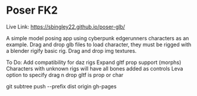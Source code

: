 # Poser FK2

Live Link:
https://sbingley22.github.io/poser-glb/

A simple model posing app using cyberpunk edgerunners characters as an example. 
Drag and drop glb files to load character, they must be rigged with a blender rigify basic rig.
Drag and drop img textures.

To Do:
Add compatibility for daz rigs
Expand gltf prop support (morphs)
Characters with unknown rigs will have all bones added as controls
Leva option to specify drag n drop gltf is prop or char

git subtree push --prefix dist origin gh-pages